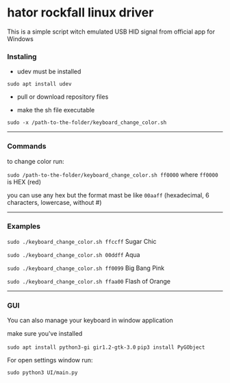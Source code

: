 # hator rockfall linux driver

This is a simple script witch emulated USB HID signal from official app for Windows

### Instaling

* udev must be installed

`sudo apt install udev`

* pull or download repository files

* make the sh file executable

`sudo -x /path-to-the-folder/keyboard_change_color.sh`

---
### Commands

to change color run:

`sudo /path-to-the-folder/keyboard_change_color.sh ff0000` where `ff0000` is HEX (red)

you can use any hex but the format mast be like `00aaff` (hexadecimal, 6 characters, lowercase, without #)

---

### Examples

`sudo ./keyboard_change_color.sh ffccff` Sugar Chic

`sudo ./keyboard_change_color.sh 00ddff` Aqua

`sudo ./keyboard_change_color.sh ff0099` Big Bang Pink

`sudo ./keyboard_change_color.sh ffaa00` Flash of Orange

---

### GUI

You can also manage your keyboard in window application

make sure you've installed

`sudo apt install python3-gi gir1.2-gtk-3.0`
`pip3 install PyGObject`

For open settings window run:

`sudo python3 UI/main.py`